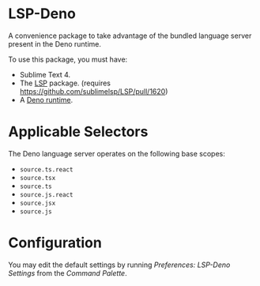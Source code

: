 # LSP-Deno

A convenience package to take advantage of the bundled language server present in the Deno runtime.

To use this package, you must have:

- Sublime Text 4.
- The [LSP](https://packagecontrol.io/packages/LSP) package. (requires https://github.com/sublimelsp/LSP/pull/1620)
- A [Deno runtime](https://deno.land).

# Applicable Selectors

The Deno language server operates on the following base scopes:

- `source.ts.react`
- `source.tsx`
- `source.ts`
- `source.js.react`
- `source.jsx`
- `source.js`

# Configuration

You may edit the default settings by running _Preferences: LSP-Deno Settings_ from the _Command Palette_.
